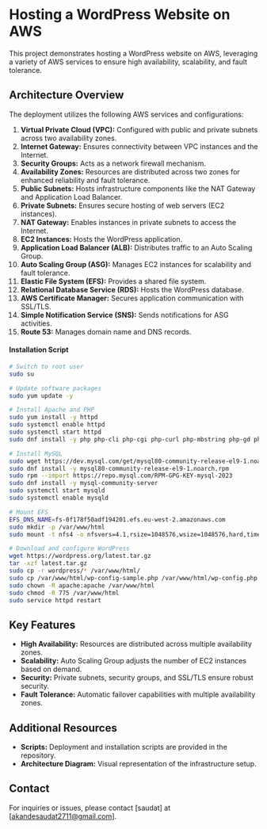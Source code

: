 # Hosting a WordPress Website on AWS

This project demonstrates hosting a WordPress website on AWS, leveraging a variety of AWS services to ensure high availability, scalability, and fault tolerance.

## Architecture Overview

The deployment utilizes the following AWS services and configurations:
1. **Virtual Private Cloud (VPC):** Configured with public and private subnets across two availability zones.
2. **Internet Gateway:** Ensures connectivity between VPC instances and the Internet.
3. **Security Groups:** Acts as a network firewall mechanism.
4. **Availability Zones:** Resources are distributed across two zones for enhanced reliability and fault tolerance.
5. **Public Subnets:** Hosts infrastructure components like the NAT Gateway and Application Load Balancer.
6. **Private Subnets:** Ensures secure hosting of web servers (EC2 instances).
7. **NAT Gateway:** Enables instances in private subnets to access the Internet.
8. **EC2 Instances:** Hosts the WordPress application.
9. **Application Load Balancer (ALB):** Distributes traffic to an Auto Scaling Group.
10. **Auto Scaling Group (ASG):** Manages EC2 instances for scalability and fault tolerance.
11. **Elastic File System (EFS):** Provides a shared file system.
12. **Relational Database Service (RDS):** Hosts the WordPress database.
13. **AWS Certificate Manager:** Secures application communication with SSL/TLS.
14. **Simple Notification Service (SNS):** Sends notifications for ASG activities.
15. **Route 53:** Manages domain name and DNS records.


#### Installation Script
```bash
# Switch to root user
sudo su

# Update software packages
sudo yum update -y

# Install Apache and PHP
sudo yum install -y httpd
sudo systemctl enable httpd
sudo systemctl start httpd
sudo dnf install -y php php-cli php-cgi php-curl php-mbstring php-gd php-mysqlnd php-gettext php-json php-xml php-fpm php-intl php-zip php-bcmath php-ctype php-fileinfo php-openssl php-pdo php-tokenizer

# Install MySQL
sudo wget https://dev.mysql.com/get/mysql80-community-release-el9-1.noarch.rpm
sudo dnf install -y mysql80-community-release-el9-1.noarch.rpm
sudo rpm --import https://repo.mysql.com/RPM-GPG-KEY-mysql-2023
sudo dnf install -y mysql-community-server
sudo systemctl start mysqld
sudo systemctl enable mysqld

# Mount EFS
EFS_DNS_NAME=fs-0f178f50adf194201.efs.eu-west-2.amazonaws.com
sudo mkdir -p /var/www/html
sudo mount -t nfs4 -o nfsvers=4.1,rsize=1048576,wsize=1048576,hard,timeo=600,retrans=2,noresvport "$EFS_DNS_NAME":/ /var/www/html

# Download and configure WordPress
wget https://wordpress.org/latest.tar.gz
tar -xzf latest.tar.gz
sudo cp -r wordpress/* /var/www/html/
sudo cp /var/www/html/wp-config-sample.php /var/www/html/wp-config.php
sudo chown -R apache:apache /var/www/html
sudo chmod -R 775 /var/www/html
sudo service httpd restart
```

## Key Features

- **High Availability:** Resources are distributed across multiple availability zones.
- **Scalability:** Auto Scaling Group adjusts the number of EC2 instances based on demand.
- **Security:** Private subnets, security groups, and SSL/TLS ensure robust security.
- **Fault Tolerance:** Automatic failover capabilities with multiple availability zones.

## Additional Resources

- **Scripts:** Deployment and installation scripts are provided in the repository.
- **Architecture Diagram:** Visual representation of the infrastructure setup.

## Contact

For inquiries or issues, please contact [saudat] at [akandesaudat2711@gmail.com].
